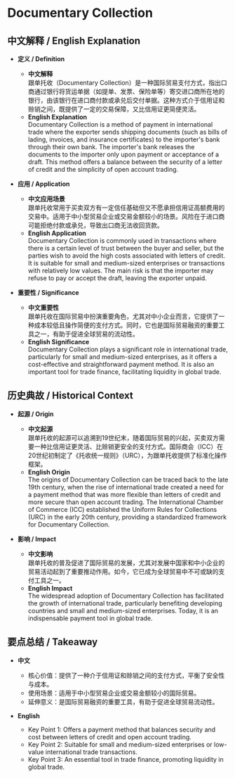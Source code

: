 # Documentary Collection

## 中文解释 / English Explanation

* **定义 / Definition**  
  - **中文解释**  
    跟单托收（Documentary Collection）是一种国际贸易支付方式，指出口商通过银行将货运单据（如提单、发票、保险单等）寄交进口商所在地的银行，由该银行在进口商付款或承兑后交付单据。这种方式介于信用证和赊销之间，既提供了一定的交易保障，又比信用证更简便灵活。  
  - **English Explanation**  
    Documentary Collection is a method of payment in international trade where the exporter sends shipping documents (such as bills of lading, invoices, and insurance certificates) to the importer's bank through their own bank. The importer's bank releases the documents to the importer only upon payment or acceptance of a draft. This method offers a balance between the security of a letter of credit and the simplicity of open account trading.

* **应用 / Application**  
  - **中文应用场景**  
    跟单托收常用于买卖双方有一定信任基础但又不愿承担信用证高额费用的交易中。适用于中小型贸易企业或交易金额较小的场景。风险在于进口商可能拒绝付款或承兑，导致出口商无法收回货款。  
  - **English Application**  
    Documentary Collection is commonly used in transactions where there is a certain level of trust between the buyer and seller, but the parties wish to avoid the high costs associated with letters of credit. It is suitable for small and medium-sized enterprises or transactions with relatively low values. The main risk is that the importer may refuse to pay or accept the draft, leaving the exporter unpaid.

* **重要性 / Significance**  
  - **中文重要性**  
    跟单托收在国际贸易中扮演重要角色，尤其对中小企业而言，它提供了一种成本较低且操作简便的支付方式。同时，它也是国际贸易融资的重要工具之一，有助于促进全球贸易的流动性。  
  - **English Significance**  
    Documentary Collection plays a significant role in international trade, particularly for small and medium-sized enterprises, as it offers a cost-effective and straightforward payment method. It is also an important tool for trade finance, facilitating liquidity in global trade.

## 历史典故 / Historical Context

* **起源 / Origin**  
  - **中文起源**  
    跟单托收的起源可以追溯到19世纪末，随着国际贸易的兴起，买卖双方需要一种比信用证更灵活、比赊销更安全的支付方式。国际商会（ICC）在20世纪初制定了《托收统一规则》（URC），为跟单托收提供了标准化操作框架。  
  - **English Origin**  
    The origins of Documentary Collection can be traced back to the late 19th century, when the rise of international trade created a need for a payment method that was more flexible than letters of credit and more secure than open account trading. The International Chamber of Commerce (ICC) established the Uniform Rules for Collections (URC) in the early 20th century, providing a standardized framework for Documentary Collection.

* **影响 / Impact**  
  - **中文影响**  
    跟单托收的普及促进了国际贸易的发展，尤其对发展中国家和中小企业的贸易活动起到了重要推动作用。如今，它已成为全球贸易中不可或缺的支付工具之一。  
  - **English Impact**  
    The widespread adoption of Documentary Collection has facilitated the growth of international trade, particularly benefiting developing countries and small and medium-sized enterprises. Today, it is an indispensable payment tool in global trade.

## 要点总结 / Takeaway

* **中文**  
  - 核心价值：提供了一种介于信用证和赊销之间的支付方式，平衡了安全性与成本。  
  - 使用场景：适用于中小型贸易企业或交易金额较小的国际贸易。  
  - 延伸意义：是国际贸易融资的重要工具，有助于促进全球贸易流动性。  

* **English**  
  - Key Point 1: Offers a payment method that balances security and cost between letters of credit and open account trading.  
  - Key Point 2: Suitable for small and medium-sized enterprises or low-value international trade transactions.  
  - Key Point 3: An essential tool in trade finance, promoting liquidity in global trade.